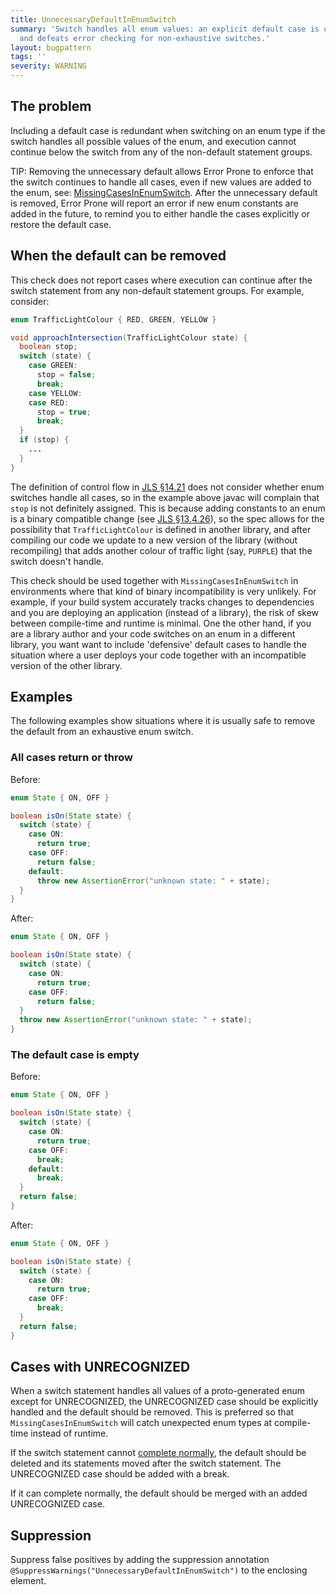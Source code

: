```yaml
---
title: UnnecessaryDefaultInEnumSwitch
summary: 'Switch handles all enum values: an explicit default case is unnecessary
  and defeats error checking for non-exhaustive switches.'
layout: bugpattern
tags: ''
severity: WARNING
---
```


<!--
*** AUTO-GENERATED, DO NOT MODIFY ***
To make changes, edit the @BugPattern annotation or the explanation in docs/bugpattern.
-->


## The problem
Including a default case is redundant when switching on an enum type if the
switch handles all possible values of the enum, and execution cannot continue
below the switch from any of the non-default statement groups.

TIP: Removing the unnecessary default allows Error Prone to enforce that the
switch continues to handle all cases, even if new values are added to the enum,
see: [MissingCasesInEnumSwitch](MissingCasesInEnumSwitch.md). After the
unnecessary default is removed, Error Prone will report an error if new enum
constants are added in the future, to remind you to either handle the cases
explicitly or restore the default case.

## When the default can be removed

This check does not report cases where execution can continue after the switch
statement from any non-default statement groups. For example, consider:

```java
enum TrafficLightColour { RED, GREEN, YELLOW }

void approachIntersection(TrafficLightColour state) {
  boolean stop;
  switch (state) {
    case GREEN:
      stop = false;
      break;
    case YELLOW:
    case RED:
      stop = true;
      break;
  }
  if (stop) {
    ...
  }
}
```

The definition of control flow in [JLS §14.21] does not consider whether enum
switches handle all cases, so in the example above javac will complain that
`stop` is not definitely assigned. This is because adding constants to an enum
is a binary compatible change (see [JLS §13.4.26]), so the spec allows for the
possibility that `TrafficLightColour` is defined in another library, and after
compiling our code we update to a new version of the library (without
recompiling) that adds another colour of traffic light (say, `PURPLE`) that the
switch doesn't handle.

This check should be used together with `MissingCasesInEnumSwitch` in
environments where that kind of binary incompatibility is very unlikely. For
example, if your build system accurately tracks changes to dependencies and you
are deploying an application (instead of a library), the risk of skew between
compile-time and runtime is minimal. One the other hand, if you are a library
author and your code switches on an enum in a different library, you want want
to include 'defensive' default cases to handle the situation where a user
deploys your code together with an incompatible version of the other library.

[JLS §14.21]: https://docs.oracle.com/javase/specs/jls/se10/html/jls-14.html#jls-14.21
[JLS §13.4.26]: https://docs.oracle.com/javase/specs/jls/se10/html/jls-13.html#jls-13.4.26

## Examples

The following examples show situations where it is usually safe to remove the
default from an exhaustive enum switch.

### All cases return or throw

Before:

```java
enum State { ON, OFF }

boolean isOn(State state) {
  switch (state) {
    case ON:
      return true;
    case OFF:
      return false;
    default:
      throw new AssertionError("unknown state: " + state);
  }
}
```

After:

```java
enum State { ON, OFF }

boolean isOn(State state) {
  switch (state) {
    case ON:
      return true;
    case OFF:
      return false;
  }
  throw new AssertionError("unknown state: " + state);
}
```

### The default case is empty

Before:

```java
enum State { ON, OFF }

boolean isOn(State state) {
  switch (state) {
    case ON:
      return true;
    case OFF:
      break;
    default:
      break;
  }
  return false;
}
```

After:

```java
enum State { ON, OFF }

boolean isOn(State state) {
  switch (state) {
    case ON:
      return true;
    case OFF:
      break;
  }
  return false;
}
```

## Cases with UNRECOGNIZED

When a switch statement handles all values of a proto-generated enum except for
UNRECOGNIZED, the UNRECOGNIZED case should be explicitly handled and the default
should be removed. This is preferred so that `MissingCasesInEnumSwitch` will
catch unexpected enum types at compile-time instead of runtime.

If the switch statement cannot [complete normally], the default should be
deleted and its statements moved after the switch statement. The UNRECOGNIZED
case should be added with a break.

If it can complete normally, the default should be merged with an added
UNRECOGNIZED case.

[complete normally]: https://docs.oracle.com/javase/specs/jls/se10/html/jls-14.html#jls-14.1

## Suppression
Suppress false positives by adding the suppression annotation `@SuppressWarnings("UnnecessaryDefaultInEnumSwitch")` to the enclosing element.

